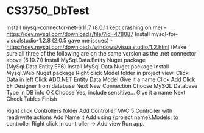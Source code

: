# CS3750_DbTest

Install mysql-connector-net-6.11.7 (8.0.11 kept crashing on me) - https://dev.mysql.com/downloads/file/?id=478087
Install mysql-for-visualstudio-1.2.8 (2.0.5 gave me issues) - https://dev.mysql.com/downloads/windows/visualstudio/1.2.html
(Make sure all three of the following are on the same version as the .net connector above (6.10.7))
Install MySql.Data.Entity Nuget package (MySql.Data.Entity.EF6)
Install MySql.Data Nuget package
Install Mysql.Web Nuget package
Right click Model folder in project view.
Click Data in left
Click ADO.NET Entity Data Model
Give it a name
Click Add
Click EF Designer from database
Next
New Connection
Choose MySQL Database
Type in DB info
OK
Choose Yes, include sensitive...
Give it a name
Next
Check Tables
Finish

Right click Controllers folder
Add
Controller
MVC 5 Controller with read/write actions
Add
Name it
Add using {project name}.Models; to controller
Right click in controller -> Add view
Run app.
